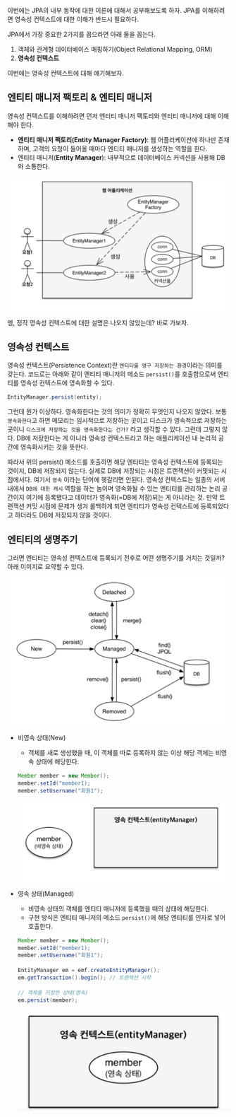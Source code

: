 이번에는 JPA의 내부 동작에 대한 이론에 대해서 공부해보도록 하자. JPA를 이해하려면 영속성 컨텍스트에 대한 이해가 반드시 필요하다.

JPA에서 가장 중요한 2가지를 꼽으라면 아래 둘을 꼽는다.

1. 객체와 관계형 데이터베이스 매핑하기(Object Relational Mapping, ORM)
2. **영속성 컨텍스트**

이번에는 영속성 컨텍스트에 대해 얘기해보자.

## 엔티티 매니저 팩토리 & 엔티티 매니저

영속성 컨텍스트를 이해하려면 먼저 엔티티 매니저 팩토리와 엔티티 매니저에 대해 이해해야 한다.

- **엔티티 매니저 팩토리(Entity Manager Factory)**: 웹 어플리케이션에 하나만 존재하며, 고객의 요청이 들어올 때마다 엔티티 매니저를 생성하는 역할을 한다.
- 엔티티 매니저(**Entity Manager**): 내부적으로 데이터베이스 커넥션을 사용해 DB와 소통한다.

![img.png](img.png)

엥, 정작 영속성 컨텍스트에 대한 설명은 나오지 않았는데? 바로 가보자.

## 영속성 컨텍스트

영속성 컨텍스트(Persistence Context)란 `엔티티를 영구 저장하는 환경`이라는 의미를 갖는다. 코드로는 아래와 같이 엔티티 매니저의 메소드 `persist()`를 호출함으로써 엔티티를 영속성 컨텍스트에 영속화할 수 있다.

```java
EntityManager.persist(entity);
```

그런데 뭔가 이상하다. 영속화한다는 것의 의미가 정확히 무엇인지 나오지 않았다. 보통 `영속화한다`고 하면 메모리는 임시적으로 저장하는 곳이고 디스크가 영속적으로 저장하는 곳이니 `디스크에 저장하는 것을 영속화한다는 건가?` 라고 생각할 수 있다. 그런데 그렇지 않다. DB에 저장한다는 게 아니라 영속성 컨텍스트라고 하는 애플리케이션 내 논리적 공간에 영속화시키는 것을 뜻한다.

따라서 위의 persist() 메소드를 호출하면 해당 엔티티는 영속성 컨텍스트에 등록되는 것이지, DB에 저장되지 않는다. 실제로 DB에 저장되는 시점은 트랜잭션이 커밋되는 시점에서다. 여기서 `영속` 이라는 단어에 헷갈리면 안된다. 영속성 컨텍스트는 일종의 서버 내에서 `DB에 대한 캐시` 역할을 하는 놈이며 영속화될 수 있는 엔티티를 관리하는 논리 공간이지 여기에 등록됐다고 데이터가 영속화(=DB에 저장)되는 게 아니라는 것. 만약 트랜잭션 커밋 시점에 문제가 생겨 롤백하게 되면 엔티티가 영속성 컨텍스트에 등록되었다고 하더라도 DB에 저장되지 않을 것이다.

## 엔티티의 생명주기

그러면 엔티티는 영속성 컨텍스트에 등록되기 전후로 어떤 생명주기를 거치는 것일까? 아래 이미지로 요약할 수 있다.

![img_1.png](img_1.png)

- 비영속 상태(New)
    - 객체를 새로 생성했을 때, 이 객체를 따로 등록하지 않는 이상 해당 객체는 비영속 상태에 해당한다.

    ```java
    Member member = new Member();
    member.setId("member1);
    member.setUsername("회원1");
    ```

  ![img_2.png](img_2.png)

- 영속 상태(Managed)
    - 비영속 상태의 객체를 엔티티 매니저에 등록했을 때의 상태에 해당한다.
    - 구현 방식은 엔티티 매니저의 메소드 `persist()`에 해당 엔티티를 인자로 넣어 호출한다.

    ```java
    Member member = new Member();
    member.setId("member1);
    member.setUsername("회원1");
    
    EntityManager em = emf.createEntityManager();
    em.getTransaction().begin(); // 트랜잭션 시작
    
    // 객체를 저장한 상태(영속)
    em.persist(member);
    ```
  ![img_3.png](img_3.png)